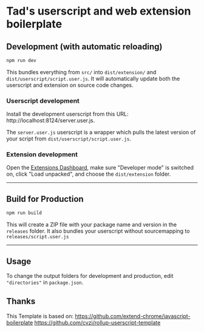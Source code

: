 # Tad's userscript and web extension boilerplate

## Development (with automatic reloading)

```sh
npm run dev
```

This bundles everything from `src/` into `dist/extension/` and `dist/userscript/script.user.js`. It will automatically update both the userscript and extension on source code changes.

### Userscript development

Install the development userscript from this URL: http://localhost:8124/server.user.js.

The `server.user.js` userscript is a wrapper which pulls the latest version of your script from `dist/userscript/script.user.js`.

### Extension development

Open the [Extensions Dashboard](chrome://extensions), make sure "Developer mode" is switched on, click "Load unpacked", and choose the `dist/extension` folder.

---

## Build for Production

```sh
npm run build
```

This will create a ZIP file with your package name and version in the `releases` folder. It also bundles your userscript without sourcemapping to `releases/script.user.js`

---

## Usage

To change the output folders for development and production, edit `"directories"` in `package.json`.

## Thanks

This Template is based on:
https://github.com/extend-chrome/javascript-boilerplate
https://github.com/cvzi/rollup-userscript-template
